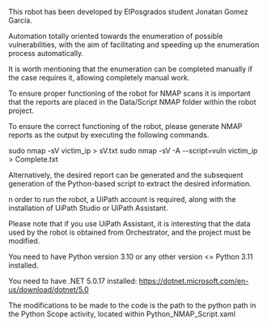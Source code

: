 This robot has been developed by EIPosgrados student Jonatan Gomez García.

Automation totally oriented towards the enumeration of possible vulnerabilities, with the aim of facilitating and speeding up the enumeration process automatically.

It is worth mentioning that the enumeration can be completed manually if the case requires it, allowing completely manual work.

To ensure proper functioning of the robot for NMAP scans it is important that the reports are placed in the Data/Script NMAP folder within the robot project.

To ensure the correct functioning of the robot, please generate NMAP reports as the output by executing the following commands.

sudo nmap -sV victim_ip > sV.txt
sudo nmap -sV -A --script=vuln victim_ip > Complete.txt

Alternatively, the desired report can be generated and the subsequent generation of the Python-based script to extract the desired information.

n order to run the robot, a UiPath account is required, along with the installation of UiPath Studio or UiPath Assistant.

Please note that if you use UiPath Assistant, it is interesting that the data used by the robot is obtained from Orchestrator, and the project must be modified.

You need to have Python version 3.10 or any other version <= Python 3.11 installed.

You need to have .NET 5.0.17 installed:
https://dotnet.microsoft.com/en-us/download/dotnet/5.0

The modifications to be made to the code is the path to the python path in the Python Scope activity, located within Python_NMAP_Script.xaml

